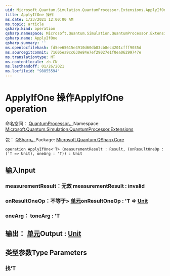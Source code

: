 ```yaml
---
uid: Microsoft.Quantum.Simulation.QuantumProcessor.Extensions.ApplyIfOne
title: ApplyIfOne 操作
ms.date: 1/23/2021 12:00:00 AM
ms.topic: article
qsharp.kind: operation
qsharp.namespace: Microsoft.Quantum.Simulation.QuantumProcessor.Extensions
qsharp.name: ApplyIfOne
qsharp.summary: ''
ms.openlocfilehash: fd5ee65615e4910d60db83cb8ec4201cfff9035d
ms.sourcegitcommit: 71605ea9cc630e84e7ef29027e1f0ea06299747e
ms.translationtype: MT
ms.contentlocale: zh-CN
ms.lasthandoff: 01/26/2021
ms.locfileid: "98855594"
---
```

# <a name="applyifone-operation"></a><span data-ttu-id="e74bf-102">ApplyIfOne 操作</span><span class="sxs-lookup"><span data-stu-id="e74bf-102">ApplyIfOne operation</span></span>

<span data-ttu-id="e74bf-103">命名空间： [QuantumProcessor。](xref:Microsoft.Quantum.Simulation.QuantumProcessor.Extensions)</span><span class="sxs-lookup"><span data-stu-id="e74bf-103">Namespace: [Microsoft.Quantum.Simulation.QuantumProcessor.Extensions](xref:Microsoft.Quantum.Simulation.QuantumProcessor.Extensions)</span></span>

<span data-ttu-id="e74bf-104">包： [QSharp。](https://nuget.org/packages/Microsoft.Quantum.QSharp.Core)</span><span class="sxs-lookup"><span data-stu-id="e74bf-104">Package: [Microsoft.Quantum.QSharp.Core](https://nuget.org/packages/Microsoft.Quantum.QSharp.Core)</span></span>




```qsharp
operation ApplyIfOne<'T> (measurementResult : Result, (onResultOneOp : ('T => Unit), oneArg : 'T)) : Unit
```


## <a name="input"></a><span data-ttu-id="e74bf-105">输入</span><span class="sxs-lookup"><span data-stu-id="e74bf-105">Input</span></span>

### <a name="measurementresult--__invalidresult__"></a><span data-ttu-id="e74bf-106">measurementResult：__无效 <Result>__</span><span class="sxs-lookup"><span data-stu-id="e74bf-106">measurementResult : __invalid<Result>__</span></span>




### <a name="onresultoneop--t--unit"></a><span data-ttu-id="e74bf-107">onResultOneOp：不等于> [单元](xref:microsoft.quantum.lang-ref.unit)</span><span class="sxs-lookup"><span data-stu-id="e74bf-107">onResultOneOp : 'T => [Unit](xref:microsoft.quantum.lang-ref.unit)</span></span> 




### <a name="onearg--t"></a><span data-ttu-id="e74bf-108">oneArg： t</span><span class="sxs-lookup"><span data-stu-id="e74bf-108">oneArg : 'T</span></span>





## <a name="output--unit"></a><span data-ttu-id="e74bf-109">输出： [单元](xref:microsoft.quantum.lang-ref.unit)</span><span class="sxs-lookup"><span data-stu-id="e74bf-109">Output : [Unit](xref:microsoft.quantum.lang-ref.unit)</span></span>



## <a name="type-parameters"></a><span data-ttu-id="e74bf-110">类型参数</span><span class="sxs-lookup"><span data-stu-id="e74bf-110">Type Parameters</span></span>

### <a name="t"></a><span data-ttu-id="e74bf-111">找</span><span class="sxs-lookup"><span data-stu-id="e74bf-111">'T</span></span>

